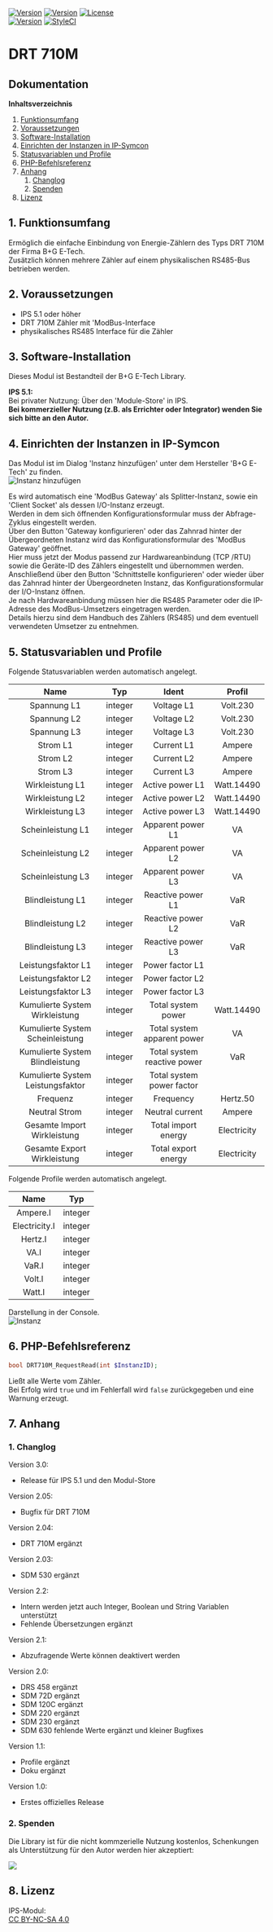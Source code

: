 [![Version](https://img.shields.io/badge/Symcon-PHPModul-red.svg)](https://www.symcon.de/service/dokumentation/entwicklerbereich/sdk-tools/sdk-php/)
[![Version](https://img.shields.io/badge/Modul%20Version-3.00-blue.svg)]()
[![License](https://img.shields.io/badge/License-CC%20BY--NC--SA%204.0-green.svg)](https://creativecommons.org/licenses/by-nc-sa/4.0/)  
[![Version](https://img.shields.io/badge/Symcon%20Version-5.1%20%3E-green.svg)](https://www.symcon.de/forum/threads/30857-IP-Symcon-5-1-%28Stable%29-Changelog)
[![StyleCI](https://styleci.io/repos/107579755/shield?style=flat)](https://styleci.io/repos/107579755)  

# DRT 710M

## Dokumentation

**Inhaltsverzeichnis**

1. [Funktionsumfang](#1-funktionsumfang)  
2. [Voraussetzungen](#2-voraussetzungen)  
3. [Software-Installation](#3-software-installation) 
4. [Einrichten der Instanzen in IP-Symcon](#4-einrichten-der-instanzen-in-ip-symcon)
5. [Statusvariablen und Profile](#5-statusvariablen-und-profile)  
6. [PHP-Befehlsreferenz](#6-php-befehlsreferenz)   
7. [Anhang](#7-anhang)  
    1. [Changlog](#1-changlog)
    2. [Spenden](#2-spenden)
8. [Lizenz](#8-lizenz)

## 1. Funktionsumfang

Ermöglich die einfache Einbindung von Energie-Zählern des Typs DRT 710M der Firma B+G E-Tech.  
Zusätzlich können mehrere Zähler auf einem physikalischen RS485-Bus betrieben werden.  

## 2. Voraussetzungen

 - IPS 5.1 oder höher  
 - DRT 710M Zähler mit 'ModBus-Interface 
 - physikalisches RS485 Interface für die Zähler  

## 3. Software-Installation

Dieses Modul ist Bestandteil der B+G E-Tech Library.

**IPS 5.1:**  
   Bei privater Nutzung:
     Über den 'Module-Store' in IPS.  
   **Bei kommerzieller Nutzung (z.B. als Errichter oder Integrator) wenden Sie sich bitte an den Autor.**  

## 4. Einrichten der Instanzen in IP-Symcon

Das Modul ist im Dialog 'Instanz hinzufügen' unter dem Hersteller 'B+G E-Tech' zu finden.  
![Instanz hinzufügen](../imgs/add1.png)  

Es wird automatisch eine 'ModBus Gateway' als Splitter-Instanz, sowie ein 'Client Socket' als dessen I/O-Instanz erzeugt.  
Werden in dem sich öffnenden Konfigurationsformular muss der Abfrage-Zyklus eingestellt werden.  
Über den Button 'Gateway konfigurieren' oder das Zahnrad hinter der Übergeordneten Instanz wird das Konfigurationsformular des 'ModBus Gateway' geöffnet.  
Hier muss jetzt der Modus passend zur Hardwareanbindung (TCP /RTU) sowie die Geräte-ID des Zählers eingestellt und übernommen werden.  
Anschließend über den Button 'Schnittstelle konfigurieren' oder wieder über das Zahnrad hinter der Übergeordneten Instanz, das Konfigurationsformular der I/O-Instanz öffnen.  
Je nach Hardwareanbindung müssen hier die RS485 Parameter oder die IP-Adresse des ModBus-Umsetzers eingetragen werden.  
Details hierzu sind dem Handbuch des Zählers (RS485) und dem eventuell verwendeten Umsetzer zu entnehmen.  

## 5. Statusvariablen und Profile

Folgende Statusvariablen werden automatisch angelegt.  

| Name                                              | Typ     | Ident                                      | Profil       |
| :-----------------------------------------------: | :-----: | :----------------------------------------: | :----------: |
| Spannung L1                                       | integer | Voltage L1                                 | Volt.230     |
| Spannung L2                                       | integer | Voltage L2                                 | Volt.230     |
| Spannung L3                                       | integer | Voltage L3                                 | Volt.230     |
| Strom L1                                          | integer | Current L1                                 | Ampere       |
| Strom L2                                          | integer | Current L2                                 | Ampere       |
| Strom L3                                          | integer | Current L3                                 | Ampere       |
| Wirkleistung L1                                   | integer | Active power L1                            | Watt.14490   |
| Wirkleistung L2                                   | integer | Active power L2                            | Watt.14490   |
| Wirkleistung L3                                   | integer | Active power L3                            | Watt.14490   |
| Scheinleistung L1                                 | integer | Apparent power L1                          | VA           |
| Scheinleistung L2                                 | integer | Apparent power L2                          | VA           |
| Scheinleistung L3                                 | integer | Apparent power L3                          | VA           |
| Blindleistung L1                                  | integer | Reactive power L1                          | VaR          |
| Blindleistung L2                                  | integer | Reactive power L2                          | VaR          |
| Blindleistung L3                                  | integer | Reactive power L3                          | VaR          |
| Leistungsfaktor L1                                | integer | Power factor L1                            |              |
| Leistungsfaktor L2                                | integer | Power factor L2                            |              |
| Leistungsfaktor L3                                | integer | Power factor L3                            |              |
| Kumulierte System Wirkleistung                    | integer | Total system power                         | Watt.14490   |
| Kumulierte System Scheinleistung                  | integer | Total system apparent power                | VA           |
| Kumulierte System Blindleistung                   | integer | Total system reactive power                | VaR          |
| Kumulierte System Leistungsfaktor                 | integer | Total system power factor                  |              |
| Frequenz                                          | integer | Frequency                                  | Hertz.50     |
| Neutral Strom                                     | integer | Neutral current                            | Ampere       |
| Gesamte Import Wirkleistung                       | integer | Total import energy                        | Electricity  |
| Gesamte Export Wirkleistung                       | integer | Total export energy                        | Electricity  |

Folgende Profile werden automatisch angelegt.  

| Name          | Typ     |
| :-----------: | :-----: |
| Ampere.I      | integer |
| Electricity.I | integer |
| Hertz.I       | integer |
| VA.I          | integer |
| VaR.I         | integer |
| Volt.I        | integer |
| Watt.I        | integer |


Darstellung in der Console.  
![Instanz](../imgs/DRT710M.png) 

## 6. PHP-Befehlsreferenz

```php
bool DRT710M_RequestRead(int $InstanzID);
```
Ließt alle Werte vom Zähler.  
Bei Erfolg wird `true` und im Fehlerfall wird `false` zurückgegeben und eine Warnung erzeugt.  


## 7. Anhang

### 1. Changlog

Version 3.0:  
 - Release für IPS 5.1 und den Modul-Store  

Version 2.05:  
 - Bugfix für DRT 710M  

Version 2.04:  
 - DRT 710M ergänzt  

Version 2.03:  
 - SDM 530 ergänzt  

Version 2.2:  
 - Intern werden jetzt auch Integer, Boolean und String Variablen unterstützt  
 - Fehlende Übersetzungen ergänzt  

Version 2.1:  
 - Abzufragende Werte können deaktivert werden  

Version 2.0:  
 - DRS 458 ergänzt  
 - SDM 72D ergänzt  
 - SDM 120C ergänzt  
 - SDM 220 ergänzt  
 - SDM 230 ergänzt  
 - SDM 630 fehlende Werte ergänzt und kleiner Bugfixes  

Version 1.1:  
 - Profile ergänzt  
 - Doku ergänzt  

Version 1.0:  
 - Erstes offizielles Release  

### 2. Spenden  
  
  Die Library ist für die nicht kommzerielle Nutzung kostenlos, Schenkungen als Unterstützung für den Autor werden hier akzeptiert:  

<a href="https://www.paypal.com/cgi-bin/webscr?cmd=_s-xclick&hosted_button_id=G2SLW2MEMQZH2" target="_blank"><img src="https://www.paypalobjects.com/de_DE/DE/i/btn/btn_donate_LG.gif" border="0" /></a>

## 8. Lizenz

  IPS-Modul:  
  [CC BY-NC-SA 4.0](https://creativecommons.org/licenses/by-nc-sa/4.0/)  
 
